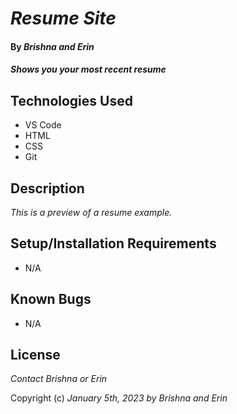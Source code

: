 # _Resume Site_

#### By _**Brishna and Erin**_

#### _Shows you your most recent resume_

## Technologies Used

* VS Code
* HTML
* CSS
* Git

## Description

_This is a preview of a resume example._

## Setup/Installation Requirements

* N/A

## Known Bugs

* N/A

## License

_Contact Brishna or Erin_

Copyright (c) _January 5th, 2023 by Brishna and Erin_